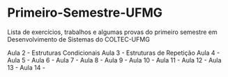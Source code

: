 # Primeiro-Semestre-UFMG
Lista de exercícios, trabalhos e algumas provas do primeiro semestre em Desenvolvimento de Sistemas do COLTEC-UFMG

Aula 2 - Estruturas Condicionais
Aula 3 - Estruturas de Repetição
Aula 4 - 
Aula 5 - 
Aula 6 - 
Aula 7 - 
Aula 8 - 
Aula 9 - 
Aula 10 - 
Aula 11 - 
Aula 12 - 
Aula 13 -
Aula 14 - 
